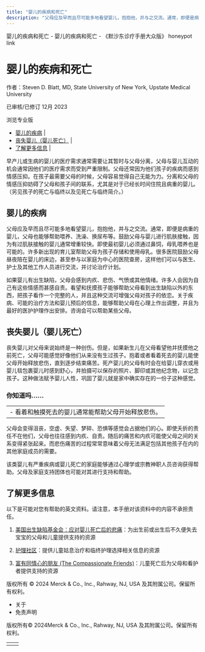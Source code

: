 ```yaml
---
title: "婴儿的疾病和死亡"
description: "父母应及早而且尽可能多地看望婴儿，抱抱他，并与之交流。通常，即便是病重的婴儿，父母也能够帮助喂养、洗澡、换尿布等。鼓励父母与婴儿进行肌肤接触，因为有过肌肤接触的婴儿通常增重较快。即使最初婴儿必须通过鼻饲，母乳喂养也是可能的。许多新出现的育儿室帮助父母为孩子存储和使用母乳。很多医院鼓励父母昼夜陪在婴儿的床边，甚至参与以家庭为中心的医院查房，这样他们可以与医生、护士及其他工作人员进行交流，并讨论治疗计划。"
---
```


﻿婴儿的疾病和死亡 \- 婴儿的疾病和死亡 \- 《默沙东诊疗手册大众版》 honeypot link

# 婴儿的疾病和死亡

作者：Steven D. Blatt, MD, State University of New York, Upstate Medical University

已审核/已修订 12月 2023

浏览专业版

- [婴儿的疾病](#婴儿的疾病_v16231174_zh) \|
- [丧失婴儿（婴儿死亡）](#丧失婴儿（婴儿死亡）_v16231179_zh) \|
- [了解更多信息](#了解更多信息_v16231195_zh) \|

早产儿或生病的婴儿的医疗需求通常需要让其暂时与父母分离，父母与婴儿互动的机会通常因他们的医疗需求而受到严重限制。父母还常因为他们孩子的疾病而感到情感压抑。在孩子最需要父母的时候，父母容易觉得自己无能为力。分离和父母的情感压抑妨碍了父母和孩子间的联系，尤其是对于已经长时间住院且病重的婴儿。（另见孩子的死亡与临终以及见死亡与临终简介。）

## 婴儿的疾病

父母应及早而且尽可能多地看望婴儿，抱抱他，并与之交流。通常，即便是病重的婴儿，父母也能够帮助喂养、洗澡、换尿布等。鼓励父母与婴儿进行肌肤接触，因为有过肌肤接触的婴儿通常增重较快。即使最初婴儿必须通过鼻饲，母乳喂养也是可能的。许多新出现的育儿室帮助父母为孩子存储和使用母乳。很多医院鼓励父母昼夜陪在婴儿的床边，甚至参与以家庭为中心的医院查房，这样他们可以与医生、护士及其他工作人员进行交流，并讨论治疗计划。

如果婴儿有出生缺陷，父母会感到内疚、悲伤、气愤或其他情绪。许多人会因为自己有这些情感而甚感自责。看望和抚摸孩子能够帮助父母看到出生缺陷以外的东西，把孩子看作一个完整的人，并且这种交流可增强父母对孩子的依恋。关于疾病、可能的治疗方法和婴儿预后的信息，能够帮助父母在心理上作出调整，并且为最好的医护护理作出安排。咨询会可以帮助某些父母。

## 丧失婴儿（婴儿死亡）

丧失婴儿对父母来说始终是一种创伤。但是，如果新生儿在父母看望他并抚摸他之前死亡，父母可能感觉好像他们从来没有生过孩子。抱着或者看着死去的婴儿能使父母开始释放悲伤，直到逐步结束痛苦。死产婴儿的父母有时会在给婴儿穿衣或用婴儿毯包裹婴儿时感到舒心，并拍摄可以保存的照片、脚印或其他纪念物，以记念孩子。这种做法赋予婴儿人性，巩固了婴儿就是家中确实存在的一份子这种感觉。

### 你知道吗……

|     |
| --- |
| - 看着和触摸死去的婴儿通常能帮助父母开始释放悲伤。 |

父母会变得沮丧，空虚、失望、梦碎、恐惧等感觉会占据他们的心。即使夭折的责任不在他们，父母也往往感到内疚、自责。随后的痛苦和内疚可能使父母之间的关系变得紧张起来。而悲伤痛苦的过程常常意味着父母无法满足包括其他孩子在内的其他家庭成员的需要。

该类婴儿有严重疾病或婴儿死亡的家庭能够通过心理学或宗教神职人员咨询获得帮助。父母及家庭支持团体也可能对其进行支持和帮助。

## 了解更多信息

以下是可能对您有帮助的英文资料。请注意，本手册对该资料中的内容不承担责任。

1. [美国出生缺陷基金会：应对婴儿死亡后的悲痛](https://www.marchofdimes.org/complications/dealing-with-grief-after-the-death-of-your-baby.aspx)：为出生前或出生后不久便失去宝宝的父母和儿童提供支持的资源

2. [护理社区](https://caringcommunity.org/topics/resources/children-pediatrics/)：提供儿童姑息治疗和临终护理选择相关信息的资源

3. [富有同情心的朋友 (The Compassionate Friends)](https://www.compassionatefriends.org/grief/)：儿童死亡后为父母和看护者提供支持的资源




版权所有 © 2024
Merck & Co., Inc., Rahway, NJ, USA 及其附属公司。保留所有权利。

- 关于
- 免责声明

版权所有© 2024Merck & Co., Inc., Rahway, NJ, USA 及其附属公司。保留所有权利。

|     |     |
| --- | --- |
|  |  |